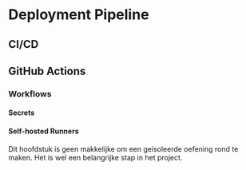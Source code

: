 # Deployment Pipeline

## CI/CD

## GitHub Actions

### Workflows

#### Secrets

#### Self-hosted Runners

Dit hoofdstuk is geen makkelijke om een geisoleerde oefening rond te maken. Het is wel een belangrijke stap in het project.
